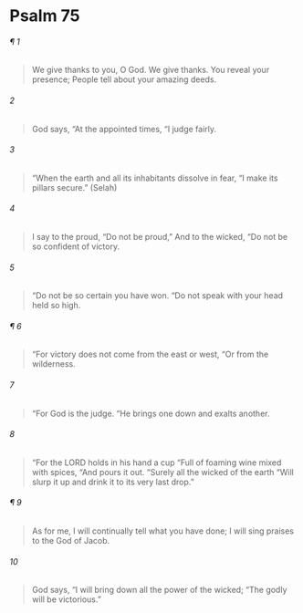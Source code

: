 # Psalm 75
###### ¶ 1
> We give thanks to you, O God. We give thanks.
> You reveal your presence;
> People tell about your amazing deeds.
###### 2
> God says,
> “At the appointed times,
> “I judge fairly.
###### 3
> “When the earth and all its inhabitants dissolve in fear,
> “I make its pillars secure.” (Selah)
###### 4
> I say to the proud, “Do not be proud,”
> And to the wicked, “Do not be so confident of victory.
###### 5
> “Do not be so certain you have won.
> “Do not speak with your head held so high.
###### ¶ 6
> “For victory does not come from the east or west,
> “Or from the wilderness.
###### 7
> “For God is the judge.
> “He brings one down and exalts another.
###### 8
> “For the LORD holds in his hand a cup
> “Full of foaming wine mixed with spices,
> “And pours it out.
> “Surely all the wicked of the earth
> “Will slurp it up and drink it to its very last drop.”
###### ¶ 9
> As for me, I will continually tell what you have done;
> I will sing praises to the God of Jacob.
###### 10
> God says,
> “I will bring down all the power of the wicked;
> “The godly will be victorious.”
